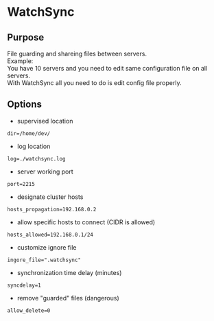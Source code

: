 # WatchSync
## Purpose 
File guarding and shareing files between servers.<br/>
Example:<br/>
You have 10 servers and you need to edit same configuration file on all servers.<br/>
With WatchSync all you need to do is edit config file properly.<br/>

## Options

 - supervised location
```
dir=/home/dev/
```

  - log location
```
log=./watchsync.log
```

 - server working port
```
port=2215
```

 - designate cluster hosts
```
hosts_propagation=192.168.0.2
```

- allow specific hosts to connect (CIDR is allowed)
```
hosts_allowed=192.168.0.1/24
```

 - customize ignore file
```
ingore_file=".watchsync"
```

 - synchronization time delay (minutes)
```
syncdelay=1
```

 - remove "guarded" files (dangerous)
```
allow_delete=0
```
